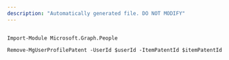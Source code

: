 ```yaml
---
description: "Automatically generated file. DO NOT MODIFY"
---
```


```powershellv1

Import-Module Microsoft.Graph.People

Remove-MgUserProfilePatent -UserId $userId -ItemPatentId $itemPatentId

```